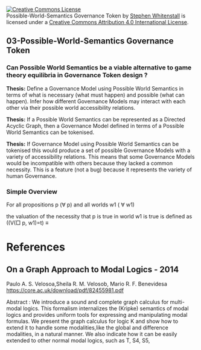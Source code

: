 
<a rel="license" href="http://creativecommons.org/licenses/by/4.0/"><img alt="Creative Commons License" style="border-width:0" src="https://i.creativecommons.org/l/by/4.0/88x31.png" /></a><br /><span xmlns:dct="http://purl.org/dc/terms/" href="http://purl.org/dc/dcmitype/Text" property="dct:title" rel="dct:type">Possible-World-Semantics Governance Token</span> by <a xmlns:cc="http://creativecommons.org/ns#" href="https://github.com/Quality-Assurance-DAO" property="cc:attributionName" rel="cc:attributionURL">Stephen Whitenstall</a> is licensed under a <a rel="license" href="http://creativecommons.org/licenses/by/4.0/">Creative Commons Attribution 4.0 International License</a>.

## 03-Possible-World-Semantics Governance Token

### Can Possible World Semantics be a viable alternative to game theory equilibria in Governance Token design ?

**Thesis:** Define a Governance Model using Possible World Semantics in terms of what is necessary (what must happen) and possible (what can happen). Infer how different Governance Models may interact with each other via their possible world accessibility relations.

**Thesis:** If a Possible World Semantics can be represented as a Directed Acyclic Graph, then a Governance Model defined in terms of a Possible World Semantics can be tokenised.

**Thesis:** If Governance Model using Possible World Semantics can be tokenised this would produce a set of possible Governance Models with a variety of accessibility relations. This means that some Governance Models would be incompatible with others because they lacked a common necessity. This is a feature (not a bug) because it represents the variety of human Governance.

### Simple Overview

For all propositions p (&#8704; p) and all worlds w1 ( &#8704; w1) 

the valuation of the necessity that p is true in world w1 is true is defined as ((V(&#9633; p, w1)=t) &#8801;




# References

## On a Graph Approach to Modal Logics - 2014 
Paulo A. S. Velosoa,Sheila R. M. Velosob, Mario R. F. Benevidesa
https://core.ac.uk/download/pdf/82455981.pdf

Abstract  : We introduce a sound and complete graph calculus for multi-modal logics.  This formalism internalizes the (Kripke) semantics of modal logics and provides uniform tools for expressing and manipulating modal formulas. We present the graph calculus for logic K and show how to extend it to handle some modalities,like the global and difference modalities, in a natural manner. We also indicate how it can be easily extended to other normal modal logics, such as T, S4, S5, 
